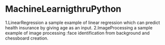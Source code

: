 ﻿# MachineLearnigthruPython
1.LinearRegression
a sample example of linear regression which can predict health insurance by giving age as an input.
2.ImageProcessing
a sample example of image processing :face identification from background and chessboard creation.

